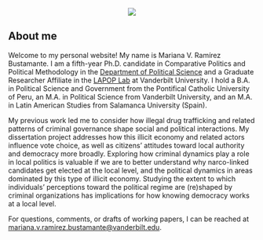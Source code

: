 
<p align="center">
<img class="ratio img-responsive img-circle"  src="https://www.vanderbilt.edu/lapop/images/ramirez.png"/>
</p>

## About me

Welcome to my personal website! My name is Mariana V. Ramírez Bustamante. I am a fifth-year Ph.D. candidate in Comparative Politics and Political Methodology in the [Department of Political Science](https://as.vanderbilt.edu/political-science/) and a Graduate Researcher Affiliate in the [LAPOP Lab](https://www.vanderbilt.edu/lapop/) at Vanderbilt University. I hold a B.A. in Political Science and Government from the Pontifical Catholic University of Peru, an M.A. in Political Science from Vanderbilt University, and an M.A. in Latin American Studies from Salamanca University (Spain). 
  
My previous work led me to consider how illegal drug trafficking and related patterns of criminal governance shape social and political interactions. My dissertation project addresses how this illicit economy and related actors influence vote choice, as well as citizens’ attitudes toward local authority and democracy more broadly. Exploring how criminal dynamics play a role in local politics is valuable if we are to better understand why narco-linked candidates get elected at the local level, and the political dynamics in areas dominated by this type of illicit economy. Studying the extent to which individuals’ perceptions toward the political regime are (re)shaped by criminal organizations has implications for how knowing democracy works at a local level.
  
For questions, comments, or drafts of working papers, I can be reached at mariana.v.ramirez.bustamante@vanderbilt.edu. 

